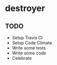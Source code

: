 # destroyer

## TODO

- Setup Travis CI
- Setup Code Climate
- Write some tests
- Write some code
- Celebrate
